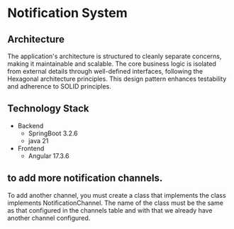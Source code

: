 # Notification System



## Architecture

The application's architecture is structured to cleanly separate concerns,
making it maintainable and scalable. The core business logic is isolated
from external details through well-defined interfaces, following the
Hexagonal architecture principles. This design pattern enhances
testability and adherence to SOLID principles. 

## Technology Stack 

- Backend
  - SpringBoot 3.2.6
  - java 21
- Frontend
  - Angular 17.3.6

## to add more notification channels.

To add another channel, you must create a class that implements the class implements 
NotificationChannel. The name of the class must be the same as that configured in the channels 
table and with that we already have another channel configured.


